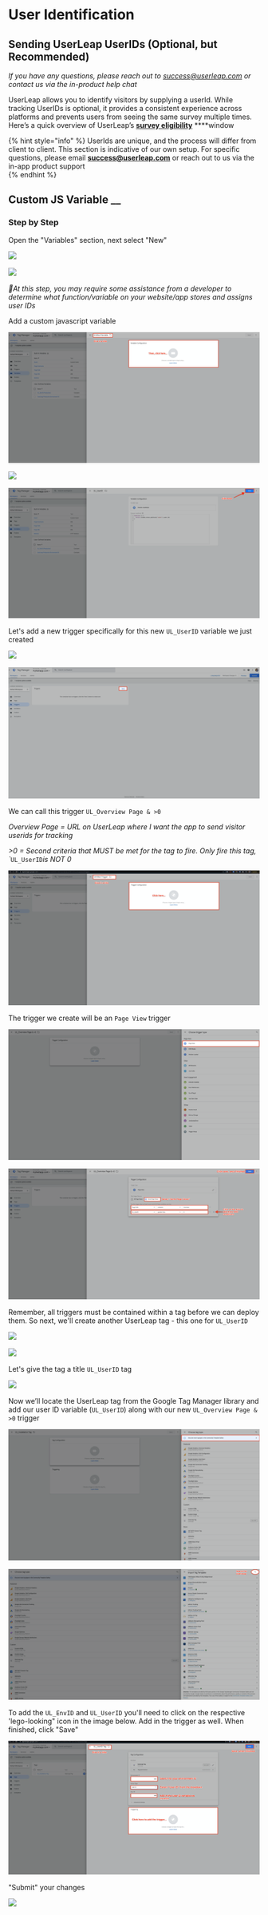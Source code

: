 # User Identification

## **Sending UserLeap UserIDs \(Optional, but Recommended\)**

_If you have any questions, please reach out to success@userleap.com or contact us via the in-product help chat_

UserLeap allows you to identify visitors by supplying a userId. While tracking UserIDs is optional,  it provides a consistent experience across platforms and prevents users from seeing the same survey multiple times. Here’s a quick overview of UserLeap’s [**survey eligibility**](../../../product-definitions/re-survey-windows.md) ****window

{% hint style="info" %}
 UserIds are unique, and the process will differ from client to client. This section is indicative of our own setup. For specific questions, please email **success@userleap.com** or reach out to us via the in-app product support  
{% endhint %}

## Custom JS Variable __

### **Step by Step**

Open  the "Variables" section, next select "New"

![](https://lh4.googleusercontent.com/dA6ZDxCy2CXC1mkTUlHFKsVdbkEHth05_LMOgqZ_yyxlSb5kKbvisWOFik1us_xfWznx646RqD1nq5dFCS64m-gAmslG3HX5EeiJli2uOJp7WSVmrlTS5aDaV3ZW-kd37mGV0gja)

![](https://lh6.googleusercontent.com/Udgq39Ev9z2Vjbl8NXe65_QA6gDAmWrGMK7J91nRbOttRUtXMtTLRj4jSa6v4Tk9kqAeUJGLQpfq0qumAUbO-28ZmDPjQu6_5UuI5AMpVRUG_I7l_bylOfnqxE1EOdkOUjC3PKUG)

_🚨At this step, you may require some assistance from a developer to determine what function/variable on your website/app stores and assigns user IDs_

Add a custom javascript variable 

![](../../../.gitbook/assets/image%20%2844%29.png)

![](https://p35.tr2.n0.cdn.getcloudapp.com/items/12uKNlg5/Google%20Tag%20Manager:%20Custom%20JS%20Variable.jpg?v=dbb41d26199b41b3ed73d12747c3e031)

![](../../../.gitbook/assets/google-tag-manager-save-custom-js-.jpg)

Let's add a new trigger specifically for this new `UL_UserID` variable we just created

![](https://lh3.googleusercontent.com/WQDBBCNfekdIKUvgVWYcniOafUkqzFfV7N3OvyuvyMed4lVsjMFvnO06_sy1aIhfyzEe9UOSdKCHded6bCmrjTKmha3rlu13XxPfU3ozGeBqL7M4zTpCq9LcSoYnuAteSxqQWTs2)

![](../../../.gitbook/assets/image%20%2825%29.png)

We can call this trigger `UL_Overview Page & >0`

_Overview Page = URL on UserLeap where I want the app to send visitor userids for tracking_ 

_&gt;0 = Second criteria that MUST be met for the tag to fire. Only fire this tag, \`_`UL_UserID`_is NOT 0_

![](../../../.gitbook/assets/image%20%2810%29.png)

The trigger we create will be an `Page View` trigger

![](../../../.gitbook/assets/image%20%2863%29.png)

![](../../../.gitbook/assets/image%20%2821%29.png)

Remember, all triggers must be contained within a tag before we can deploy them. So next, we'll create another UserLeap tag - this one for `UL_UserID`

![](https://lh5.googleusercontent.com/nOj84q36GCtswZk7zvGLFcbY7xUzRBWFUEGBKLY_MjQ6UF3Sajm-LADrKTTlp058kCK0g0nIPJP06p8QtXb8RADatQfeW5vc-SN1tZHfLpi6r0jZGSo7exa3PPTEVE5ZOfvQD9R2)

![](https://lh6.googleusercontent.com/HIPG1DcHFNa_ae92-gG8Be7tG7XEUKA-mqBoVWm0f_wik0VJV6-MM_Zhcd7f7-oe8_jPZXr-G2nhl4NlsIzesZxy_6kfDrcMr0BVo8vdtXvrM53mglc10FDV_zIIAMyKjugMyo-Q)

Let's give the tag a title `UL_UserID` tag

![](https://lh5.googleusercontent.com/VlbEmdfb4FADmyi9kAznM7rPIri3JHxZqC1yRn2RasHj8c8MNM-3iXP7Bn6LgAVa2Sho-dsO4ttx3-D78xzg770al7IItgKu58oFa0No9qfdgeiuUFuSUPqpx7mp0FNx3DI9gAB6)

Now we’ll locate the UserLeap tag from the Google Tag Manager library and add our user ID variable \(`UL_UserID`\) along with our new `UL_Overview Page & >0` trigger 

![](../../../.gitbook/assets/image%20%286%29.png)

![](../../../.gitbook/assets/image%20%2826%29.png)

To add the `UL_EnvID` and `UL_UserID` you'll need to click on the respective 'lego-looking" icon in the image below. Add in the trigger as well. When finished, click "Save"

![](../../../.gitbook/assets/image%20%2860%29.png)

"Submit" your changes

![](https://lh5.googleusercontent.com/iOEVBSa4OTkjz6uZ9pbGcUarzoSgD9oPKT5GeiBntkWgVwfkIbRAZ7isKT43h83VfcHrJB81nYrFEKBaydRBVzzOgYsettzdqLjGa_AyzPolTHeSqfACbot8XUCGsL6BlATnQH8n)

